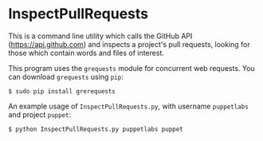 InspectPullRequests
===================

This is a command line utility which calls the GitHub API (https://api.github.com) and inspects a project's pull requests, looking for those which contain words and files of interest.

This program uses the `grequests` module for concurrent web requests. You can download `grequests` using `pip`:

    $ sudo pip install grerequests


An example usage of `InspectPullRequests.py`, with username `puppetlabs` and project `puppet`:

    $ python InspectPullRequests.py puppetlabs puppet

